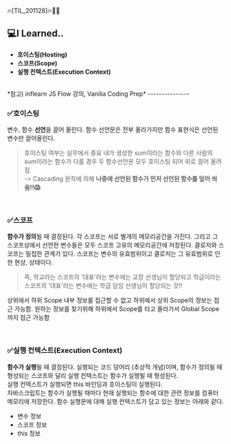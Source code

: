 🔥[TIL_201128]🔥🏃‍♀️

## 💻I Learned..
- **호이스팅(Hosting)**
- **스코프(Scope)**
- **실행 컨텍스트(Execution Context)**
</br>
 *참고) inflearn JS Flow 강의, Vanilia Coding Prep*
---------------

### ✅호이스팅

변수, 함수 **선언**을 끌어 올린다. 함수 선언문은 전부 올라가지만 함수 표현식은 선언된 변수만 끌어올린다.

> 호이스팅 여부는 실무에서 중요 내가 생성한 sum이라는 함수와 다른 사람의 sum이라는 함수가 다를 경우 두 함수선언문 모두 호이스팅 되어 위로 끌어 올려짐 </br>
> -> Cascading 원칙에 의해 **나중에 선언된 함수가 먼저 선언된 함수를 덮어 씌움!!😱** 

<br/>

### ✅스코프 
**함수가 정의**될 때 결정된다.
각 스코프는 서로 별개의 메모리공간을 가진다. 그리고 그 스코프상에서 선언한 변수들은 모두 스코프 고유의 메모리공간에 저장된다. 클로저와 스코프는 밀접한 관계가 있다. 스코프는 변수의 유효범위이고 클로저는 그 유효범위로 인한 현상, 상태이다. </br>
>즉, 학교라는 스코프의 '대표'라는 변수에는 교장 선생님이 할당되고 학급이라는 스코프의 '대표'라는 변수에는 학급 담임 선생님이 할당되는 것!!

 상위에서 하위 Scope 내부 정보를 접근할 수 없고 하위에서 상위 Scope의 정보는 접근 가능함. 원하는 정보를 찾기위해 하위에서 Scope를 타고 올라가서 Global Scope까지 접근 가능함 

<br/>

### ✅실행 컨텍스트(Execution Context)
**함수가 실행**될 때 결정된다.
 실행되는 코드 덩어리 (추상적 개념)이며, 함수가 정의될 때 형성되는 스코프와 달리 실행 컨텍스트는 함수가 실행될 때 형성된다.
 <br/>
 실행 컨텍스트가 실행되면 this 바인딩과 호이스팅이 실행된다.
 <br/>
 자바스크립트는 함수가 실행될 때마다 현재 실행되는 함수에 대한 관련 정보를 컴퓨터 메모리에 저장한다. 함수 실행문에 대해 실행 컨텍스트가 담고 있는 정보는 아래와 같다.
- 변수 정보
- 스코프 정보
- this 정보




